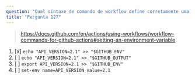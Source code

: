 ```yaml
---
question: "Qual sintaxe de comando de workflow define corretamente uma variável de ambiente chamada 'API_VERSION' com o valor '2.1' para etapas subsequentes em um trabalho do GitHub Actions?"
title: "Pergunta 127"
---
```


> https://docs.github.com/en/actions/using-workflows/workflow-commands-for-github-actions#setting-an-environment-variable

1. [x] `echo "API_VERSION=2.1" >> "$GITHUB_ENV"`
1. [ ] `echo "API_VERSION=2.1" >> "$GITHUB_OUTPUT"`
1. [ ] `export API_VERSION=2.1 >> "$GITHUB_ENV"`
1. [ ] `set-env name=API_VERSION value=2.1`
